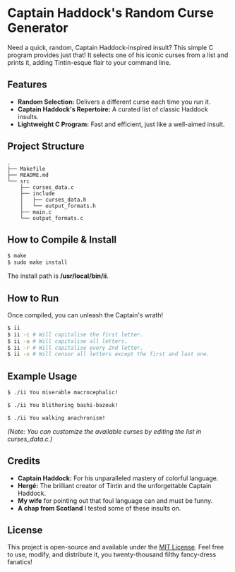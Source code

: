 # Captain Haddock's Random Curse Generator

Need a quick, random, Captain Haddock-inspired insult? This simple C program
provides just that! It selects one of his iconic curses from a list and prints
it, adding Tintin-esque flair to your command line.

## Features

* **Random Selection:** Delivers a different curse each time you
    run it.
* **Captain Haddock's Repertoire:** A curated list of classic Haddock
    insults.
* **Lightweight C Program:** Fast and efficient, just like a
    well-aimed insult.

## Project Structure

```
.
├── Makefile
├── README.md
└── src
    ├── curses_data.c
    ├── include
    │   ├── curses_data.h
    │   └── output_formats.h
    ├── main.c
    └── output_formats.c
```

## How to Compile & Install

```bash 
$ make 
$ sudo make install
```
The install path is **/usr/local/bin/ii**.

## How to Run

Once compiled, you can unleash the Captain's wrath!

```bash 
$ ii 
$ ii -c # Will capitalise the first letter. 
$ ii -a # Will capitalise all letters. 
$ ii -r # Will capitalise every 2nd letter. 
$ ii -x # Will censor all letters except the first and last one.
```

## Example Usage

```bash 
$ ./ii You miserable macrocephalic!

$ ./ii You blithering bashi-bazouk!

$ ./ii You walking anachronism!  
```
*(Note: You can customize the available curses by editing the list in
curses_data.c.)*

## Credits

* **Captain Haddock:** For his unparalleled mastery of colorful
    language.
* **Hergé:** The brilliant creator of Tintin and the unforgettable
    Captain Haddock.
* **My wife** for pointing out that foul language can and must be funny. 
* **A chap from Scotland** I tested some of these insults on. 

## License

This project is open-source and available under the [MIT
License](https://opensource.org/licenses/MIT). Feel free to use, modify, and
distribute it, you twenty-thousand filthy fancy-dress fanatics!
